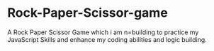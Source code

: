 # Rock-Paper-Scissor-game
A Rock Paper Scissor Game which i am n=building to practice my JavaScript Skills and enhance my coding abilities and logic building.
